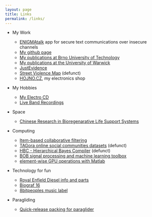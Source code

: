 ```yaml
---
layout: page
title: Links
permalink: /links/
---
```


* My Work
  - [ENIGMAtalk](http://enigmatalk.com/) app for secure text communications over insecure channels
  - [My github page](https://github.com/mrmartin)
  - [My publications at Brno University of Technology](http://www.fit.vutbr.cz/~kolarmartin/pubs.php)
  - [My publications at the University of Warwick](http://wrap.warwick.ac.uk/view/author_id/22745.html)
  - [JustEvidence](http://justevidence.org/)
  - [Street Violence Map](http://streetviolence.org/) (defunct)
  - [HOJNO.CZ](http://www.hojno.cz/), my electronics shop
  
* My Hobbies
  - [My Electro CD](https://nejistotatrolejbusu.bandcamp.com/)
  - [Live Band Recordings](https://soundcloud.com/nejistotatrolejbusu)

* Space
  - [Chinese Research in Bioregenarative Life Support Systems](https://www.researchgate.net/profile/Hong_Liu38)
  
* Computing
  - [Item-based collaborative filtering](http://www.cs.carleton.edu/cs_comps/0607/recommend/recommender/itembased.html)
  - [TAGora online social communities datasets](https://web.archive.org/web/20130116133948/http://www.tagora-project.eu/data) (defunct)
  - [HBC - Hierarchical Bayes Compiler](https://web.archive.org/web/20110315150421/http://www.cs.utah.edu/~hal/HBC/) (defunct)
  - [BOB signal processing and machine learning toolbox](https://www.idiap.ch/software/bob/)
  - [element-wise GPU operations with Matlab](https://www.mathworks.com/help/distcomp/run-element-wise-matlab-code-on-a-gpu.html)
  
* Technology for fun
  - [Royal Enfield Diesel info and parts](http://www.pricepartmotorcycles.co.uk/page_2219102.html)
  - [Biograf 16](http://kino.postreh.com/)
  - [8bitpeoples music label](http://www.8bitpeoples.com/)

* Paragliding
  - [Quick-release packing for paraglider](https://justacro.com/files/tricks/how2pack_my_d-bag.pdf)
